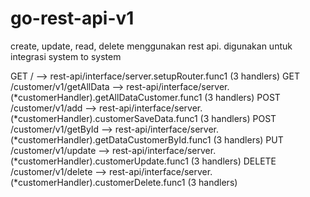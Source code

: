 # go-rest-api-v1
create, update, read, delete menggunakan rest api. digunakan untuk integrasi system to system


GET    /                         --> rest-api/interface/server.setupRouter.func1 (3 handlers)
GET    /customer/v1/getAllData   --> rest-api/interface/server.(*customerHandler).getAllDataCustomer.func1 (3 handlers)
POST   /customer/v1/add          --> rest-api/interface/server.(*customerHandler).customerSaveData.func1 (3 handlers)
POST   /customer/v1/getById      --> rest-api/interface/server.(*customerHandler).getDataCustomerById.func1 (3 handlers)
PUT    /customer/v1/update       --> rest-api/interface/server.(*customerHandler).customerUpdate.func1 (3 handlers)
DELETE /customer/v1/delete       --> rest-api/interface/server.(*customerHandler).customerDelete.func1 (3 handlers)
